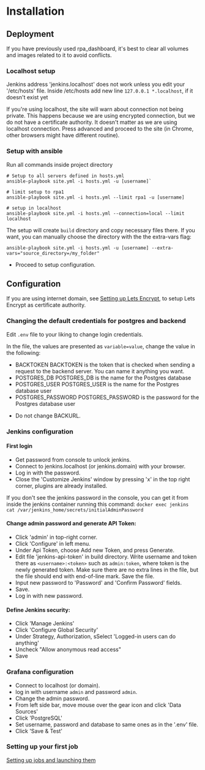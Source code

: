 # Installation

## Deployment

If you have previously used rpa_dashboard, it's best to clear all volumes and images related to it to avoid conflicts.

### Localhost setup
Jenkins address 'jenkins.localhost' does not work unless you edit your '/etc/hosts' file.
Inside /etc/hosts add new line `127.0.0.1 *.localhost`, if it doesn't exist yet

If you're using localhost, the site will warn about connection not being private. This happens because we are using encrypted connection, but we do not have a certificate authority. It doesn't matter as we are using localhost connection. Press advanced and proceed to the site (in Chrome, other browsers might have different routine).

### Setup with ansible
Run all commands inside project directory

    # Setup to all servers defined in hosts.yml 
    ansible-playbook site.yml -i hosts.yml -u [username]`

    # limit setup to rpa1
    ansible-playbook site.yml -i hosts.yml --limit rpa1 -u [username]

    # setup in localhost
    ansible-playbook site.yml -i hosts.yml --connection=local --limit localhost

The setup will create `build` directory and copy necessary files there. If you want, you can manually choose the directory with the the extra-vars flag:
    
    ansible-playbook site.yml -i hosts.yml -u [username] --extra-vars="source_directory=/my_folder"

- Proceed to setup configuration.

## Configuration

If you are using internet domain, see [Setting up Lets Encrypt](lets_encrypt.md), to setup Lets Encrypt as certificate authority.

### Changing the default credentials for postgres and backend

Edit `.env` file to your liking to change login credentials.

In the file, the values are presented as `variable=value`, change the value in the following:

- BACKTOKEN
BACKTOKEN is the token that is checked when sending a request to the backend server. You can name it anything you want.
- POSTGRES_DB
POSTGRES_DB is the name for the Postgres database
- POSTGRES_USER
POSTGRES_USER is the name for the Postgres database user
- POSTGRES_PASSWORD
POSTGRES_PASSWORD is the password for the Postgres database user

* Do not change BACKURL.

### Jenkins configuration

#### First login

- Get password from console to unlock jenkins.
- Connect to jenkins.localhost (or jenkins.domain) with your browser.
- Log in with the password.
- Close the 'Customize Jenkins' window by pressing 'x' in the top right corner, plugins are already installed.
 
If you don't see the jenkins password in the console, you can get it from inside the jenkins container running this command:
`docker exec jenkins cat /var/jenkins_home/secrets/initialAdminPassword`

#### Change admin password and generate API Token:

- Click 'admin' in top-right corner.
- Click 'Configure' in left menu.
- Under Api Token, choose Add new Token, and press Generate.
- Edit file 'jenkins-api-token' in build directory. Write username and token there as `<username>:<token>` such as `admin:token`, where token is the newly generated token. Make sure there are no extra lines in the file, but the file should end with end-of-line mark. Save the file.
- Input new password to 'Password' and 'Confirm Password' fields.
- Save.
- Log in with new password.
 
#### Define Jenkins security:

- Click 'Manage Jenkins'
- Click 'Configure Global Security'
- Under Strategy, Authorization, sSelect 'Logged-in users can do anything'
- Uncheck "Allow anonymous read access"
- Save

### Grafana configuration

- Connect to localhost (or domain).
- log in with username `admin` and password `admin`.
- Change the admin password.
- From left side bar, move mouse over the gear icon and click 'Data Sources'
- Click 'PostgreSQL'
- Set username, password and database to same ones as in the '.env' file.
- Click 'Save & Test'


### Setting up your first job
[Setting up jobs and launching them](manual.md)

